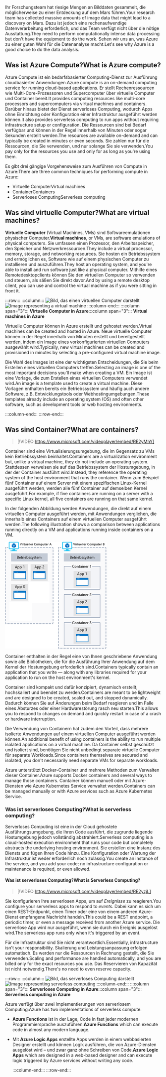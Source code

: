 <span data-ttu-id="2a988-101">Ihr Forschungsteam hat riesige Mengen an Bilddaten gesammelt, die möglicherweise zu einer Entdeckung auf dem Mars führen.</span><span class="sxs-lookup"><span data-stu-id="2a988-101">Your research team has collected massive amounts of image data that might lead to a discovery on Mars.</span></span> <span data-ttu-id="2a988-102">Dazu ist jedoch eine rechenaufwendige Datenverarbeitung erforderlich, und das Team verfügt nicht über die nötige Ausstattung.</span><span class="sxs-lookup"><span data-stu-id="2a988-102">They need to perform computationally intense data processing but don't have the equipment to do the work.</span></span> <span data-ttu-id="2a988-103">Sehen wir uns an, was Azure zu einer guten Wahl für die Datenanalyse macht.</span><span class="sxs-lookup"><span data-stu-id="2a988-103">Let's see why Azure is a good choice to do the data analysis.</span></span>

## <a name="what-is-azure-compute"></a><span data-ttu-id="2a988-104">Was ist Azure Compute?</span><span class="sxs-lookup"><span data-stu-id="2a988-104">What is Azure compute?</span></span>
<span data-ttu-id="2a988-105">Azure Compute ist ein bedarfsbasierter Computing-Dienst zur Ausführung cloudbasierter Anwendungen.</span><span class="sxs-lookup"><span data-stu-id="2a988-105">Azure compute is an on-demand computing service for running cloud-based applications.</span></span> <span data-ttu-id="2a988-106">Er stellt Rechenressourcen wie Multi-Core-Prozessoren und Supercomputer über virtuelle Computer und Container bereit.</span><span class="sxs-lookup"><span data-stu-id="2a988-106">It provides computing resources like multi-core processors and supercomputers via virtual machines and containers.</span></span> <span data-ttu-id="2a988-107">Darüber hinaus bietet der Dienst serverloses Computing, wodurch Apps ohne Einrichtung oder Konfiguration einer Infrastruktur ausgeführt werden können.</span><span class="sxs-lookup"><span data-stu-id="2a988-107">It also provides serverless computing to run apps without requiring infrastructure setup or configuration.</span></span> <span data-ttu-id="2a988-108">Die Ressourcen sind bei Bedarf verfügbar und können in der Regel innerhalb von Minuten oder sogar Sekunden erstellt werden.</span><span class="sxs-lookup"><span data-stu-id="2a988-108">The resources are available on-demand and can typically be created in minutes or even seconds.</span></span> <span data-ttu-id="2a988-109">Sie zahlen nur für die Ressourcen, die Sie verwenden, und nur solange Sie sie verwenden.</span><span class="sxs-lookup"><span data-stu-id="2a988-109">You pay only for the resources you use and only for as long as you're using them.</span></span>

<span data-ttu-id="2a988-110">Es gibt drei gängige Vorgehensweise zum Ausführen von Compute in Azure:</span><span class="sxs-lookup"><span data-stu-id="2a988-110">There are three common techniques for performing compute in Azure:</span></span>

- <span data-ttu-id="2a988-111">Virtuelle Computer</span><span class="sxs-lookup"><span data-stu-id="2a988-111">Virtual machines</span></span>
- <span data-ttu-id="2a988-112">Container</span><span class="sxs-lookup"><span data-stu-id="2a988-112">Containers</span></span>
- <span data-ttu-id="2a988-113">Serverloses Computing</span><span class="sxs-lookup"><span data-stu-id="2a988-113">Serverless computing</span></span>

## <a name="what-are-virtual-machines"></a><span data-ttu-id="2a988-114">Was sind virtuelle Computer?</span><span class="sxs-lookup"><span data-stu-id="2a988-114">What are virtual machines?</span></span>

<span data-ttu-id="2a988-115">**Virtuelle Computer** (Virtual Machines, VMs) sind Softwareemulationen physischer Computer.</span><span class="sxs-lookup"><span data-stu-id="2a988-115">**Virtual machines**, or VMs, are software emulations of physical computers.</span></span> <span data-ttu-id="2a988-116">Sie umfassen einen Prozessor, den Arbeitsspeicher, den Speicher und Netzwerkressourcen.</span><span class="sxs-lookup"><span data-stu-id="2a988-116">They include a virtual processor, memory, storage, and networking resources.</span></span> <span data-ttu-id="2a988-117">Sie hosten ein Betriebssystem und ermöglichen es, Software wie auf einem physischen Computer zu installieren und auszuführen.</span><span class="sxs-lookup"><span data-stu-id="2a988-117">They host an operating system, and you're able to install and run software just like a physical computer.</span></span> <span data-ttu-id="2a988-118">Mithilfe eines Remotedesktopclients können Sie den virtuellen Computer so verwenden und steuern, als säßen Sie direkt davor.</span><span class="sxs-lookup"><span data-stu-id="2a988-118">And by using a remote desktop client, you can use and control the virtual machine as if you were sitting in front it.</span></span>

:::row:::
  :::column:::
    <span data-ttu-id="2a988-119">![Bild, das einen virtuellen Computer darstellt](../media/2-vm.png)</span><span class="sxs-lookup"><span data-stu-id="2a988-119">![Image representing a virtual machine](../media/2-vm.png)</span></span>
  :::column-end:::
    <span data-ttu-id="2a988-120">:::column span="3"::: **Virtuelle Computer in Azure**</span><span class="sxs-lookup"><span data-stu-id="2a988-120">:::column span="3"::: **Virtual machines in Azure**</span></span>

<span data-ttu-id="2a988-121">Virtuelle Computer können in Azure erstellt und gehostet werden.</span><span class="sxs-lookup"><span data-stu-id="2a988-121">Virtual machines can be created and hosted in Azure.</span></span> <span data-ttu-id="2a988-122">Neue virtuelle Computer können in der Regel innerhalb von Minuten erstellt und bereitgestellt werden, indem ein Image eines vorkonfigurierten virtuellen Computers ausgewählt wird.</span><span class="sxs-lookup"><span data-stu-id="2a988-122">Typically, new virtual machines can be created and provisioned in minutes by selecting a pre-configured virtual machine image.</span></span>

<span data-ttu-id="2a988-123">Die Wahl des Images ist eine der wichtigsten Entscheidungen, die Sie beim Erstellen eines virtuellen Computers treffen.</span><span class="sxs-lookup"><span data-stu-id="2a988-123">Selecting an image is one of the most important decisions you'll make when creating a VM.</span></span> <span data-ttu-id="2a988-124">Ein Image ist eine Vorlage, die zum Erstellen eines virtuellen Computers verwendet wird.</span><span class="sxs-lookup"><span data-stu-id="2a988-124">An image is a template used to create a virtual machine.</span></span> <span data-ttu-id="2a988-125">Diese Vorlagen enthalten bereits ein Betriebssystem und häufig auch andere Software, z.B. Entwicklungstools oder Webhostingumgebungen.</span><span class="sxs-lookup"><span data-stu-id="2a988-125">These templates already include an operating system (OS) and often other software, such as development tools or web hosting environments.</span></span>

  :::column-end:::
:::row-end:::

## <a name="what-are-containers"></a><span data-ttu-id="2a988-126">Was sind Container?</span><span class="sxs-lookup"><span data-stu-id="2a988-126">What are containers?</span></span>

> [!VIDEO https://www.microsoft.com/videoplayer/embed/RE2yMhY]

<span data-ttu-id="2a988-127">Container sind eine Virtualisierungsumgebung, die im Gegensatz zu VMs kein Betriebssystem beinhaltet.</span><span class="sxs-lookup"><span data-stu-id="2a988-127">Containers are a virtualization environment but, unlike a virtual machine, they do not include an operating system.</span></span> <span data-ttu-id="2a988-128">Stattdessen verweisen sie auf das Betriebssystem der Hostumgebung, in der der Container ausführt wird.</span><span class="sxs-lookup"><span data-stu-id="2a988-128">Instead, they reference the operating system of the host environment that runs the container.</span></span> <span data-ttu-id="2a988-129">Wenn zum Beispiel fünf Container auf einem Server mit einem spezifischen Linux-Kernel ausgeführt werden, werden alle fünf Container auf demselben Kernel ausgeführt.</span><span class="sxs-lookup"><span data-stu-id="2a988-129">For example, if five containers are running on a server with a specific Linux kernel, all five containers are running on that same kernel.</span></span>

<span data-ttu-id="2a988-130">In der folgenden Abbildung werden Anwendungen, die direkt auf einem virtuellen Computer ausgeführt werden, mit Anwendungen verglichen, die innerhalb eines Containers auf einem virtuellen Computer ausgeführt werden.</span><span class="sxs-lookup"><span data-stu-id="2a988-130">The following illustration shows a comparison between applications running directly on a VM and applications running inside containers on a VM.</span></span>

![Eine Abbildung, in der dargestellt wird, dass das Betriebssystem Teil des virtuellen Computers und nicht Teil des Containers ist.](../media/2-vm-versus-containers.png)

<span data-ttu-id="2a988-132">Container enthalten in der Regel eine von Ihnen geschriebene Anwendung sowie alle Bibliotheken, die für die Ausführung Ihrer Anwendung auf dem Kernel der Hostumgebung erforderlich sind.</span><span class="sxs-lookup"><span data-stu-id="2a988-132">Containers typically contain an application that you write &mdash; along with any libraries required for your application to run on the host environment's kernel.</span></span>

<span data-ttu-id="2a988-133">Container sind kompakt und dafür konzipiert, dynamisch erstellt, hochskaliert und beendet zu werden.</span><span class="sxs-lookup"><span data-stu-id="2a988-133">Containers are meant to be lightweight and are designed to be created, scaled out, and stopped dynamically.</span></span> <span data-ttu-id="2a988-134">Dadurch können Sie auf Änderungen beim Bedarf reagieren und im Falle eines Absturzes oder einer Hardwarestörung rasch neu starten.</span><span class="sxs-lookup"><span data-stu-id="2a988-134">This allows you to respond to changes on demand and quickly restart in case of a crash or hardware interruption.</span></span>

<span data-ttu-id="2a988-135">Die Verwendung von Containern hat zudem den Vorteil, dass mehrere isolierte Anwendungen auf einem virtuellen Computer ausgeführt werden können.</span><span class="sxs-lookup"><span data-stu-id="2a988-135">An additional benefit of using containers is the ability to run multiple isolated applications on a virtual machine.</span></span> <span data-ttu-id="2a988-136">Da Container selbst geschützt und isoliert sind, benötigen Sie nicht unbedingt separate virtuelle Computer für separate Workloads.</span><span class="sxs-lookup"><span data-stu-id="2a988-136">Since containers themselves are secured and isolated, you don't necessarily need separate VMs for separate workloads.</span></span>

<span data-ttu-id="2a988-137">Azure unterstützt Docker-Container und mehrere Methoden zum Verwalten dieser Container.</span><span class="sxs-lookup"><span data-stu-id="2a988-137">Azure supports Docker containers and several ways to manage those containers.</span></span> <span data-ttu-id="2a988-138">Container können manuell oder mit Azure-Diensten wie Azure Kubernetes Service verwaltet werden.</span><span class="sxs-lookup"><span data-stu-id="2a988-138">Containers can be managed manually or with Azure services such as Azure Kubernetes Service.</span></span>

### <a name="what-is-serverless-computing"></a><span data-ttu-id="2a988-139">Was ist serverloses Computing?</span><span class="sxs-lookup"><span data-stu-id="2a988-139">What is serverless computing?</span></span>

<span data-ttu-id="2a988-140">Serverloses Computing ist eine in der Cloud gehostete Ausführungsumgebung, die Ihren Code ausführt, die zugrunde liegende Hostumgebung jedoch vollständig abstrahiert.</span><span class="sxs-lookup"><span data-stu-id="2a988-140">Serverless computing is a cloud-hosted execution environment that runs your code but completely abstracts the underlying hosting environment.</span></span> <span data-ttu-id="2a988-141">Sie erstellen eine Instanz des Diensts und fügen Ihren Code hinzu. Eine Konfiguration oder Wartung der Infrastruktur ist weder erforderlich noch zulässig.</span><span class="sxs-lookup"><span data-stu-id="2a988-141">You create an instance of the service, and you add your code; no infrastructure configuration or maintenance is required, or even allowed.</span></span>

#### <a name="what-is-serverless-computing"></a><span data-ttu-id="2a988-142">Was ist serverloses Computing?</span><span class="sxs-lookup"><span data-stu-id="2a988-142">What is Serverless Computing?</span></span>

> [!VIDEO https://www.microsoft.com/videoplayer/embed/RE2yzjL]

<span data-ttu-id="2a988-143">Sie konfigurieren Ihre serverlosen Apps, um auf _Ereignisse_ zu reagieren.</span><span class="sxs-lookup"><span data-stu-id="2a988-143">You configure your serverless apps to respond to _events_.</span></span> <span data-ttu-id="2a988-144">Dabei kann es sich um einen REST-Endpunkt, einen Timer oder eine von einem anderen Azure-Dienst empfangene Nachricht handeln.</span><span class="sxs-lookup"><span data-stu-id="2a988-144">This could be a REST endpoint, a periodic timer, or even a message received from another Azure service.</span></span> <span data-ttu-id="2a988-145">Die serverlose App wird nur ausgeführt, wenn sie durch ein Ereignis ausgelöst wird.</span><span class="sxs-lookup"><span data-stu-id="2a988-145">The serverless app runs only when it's triggered by an event.</span></span>

<span data-ttu-id="2a988-146">Für die Infrastruktur sind Sie nicht verantwortlich.</span><span class="sxs-lookup"><span data-stu-id="2a988-146">Essentially, infrastructure isn't your responsibility.</span></span> <span data-ttu-id="2a988-147">Skalierung und Leistungsanpassung erfolgen automatisch. Es werden nur die Ressourcen in Rechnung gestellt, die Sie verwenden.</span><span class="sxs-lookup"><span data-stu-id="2a988-147">Scaling and performance are handled automatically, and you are billed only for the exact resources you use.</span></span> <span data-ttu-id="2a988-148">Das Reservieren von Kapazität ist nicht notwendig.</span><span class="sxs-lookup"><span data-stu-id="2a988-148">There's no need to even reserve capacity.</span></span>

:::row:::
  :::column:::
    <span data-ttu-id="2a988-149">![Bild, das serverloses Computing darstellt](../media/2-serverless.png)</span><span class="sxs-lookup"><span data-stu-id="2a988-149">![Image representing serverless computing](../media/2-serverless.png)</span></span>
  :::column-end:::
    <span data-ttu-id="2a988-150">:::column span="3"::: **Serverloses Computing in Azure**</span><span class="sxs-lookup"><span data-stu-id="2a988-150">:::column span="3"::: **Serverless computing in Azure**</span></span>

<span data-ttu-id="2a988-151">Azure verfügt über zwei Implementierungen von serverlosem Computing:</span><span class="sxs-lookup"><span data-stu-id="2a988-151">Azure has two implementations of serverless compute:</span></span>

- <span data-ttu-id="2a988-152">**Azure Functions** ist in der Lage, Code in fast jeder modernen Programmiersprache auszuführen.</span><span class="sxs-lookup"><span data-stu-id="2a988-152">**Azure Functions** which can execute code in almost any modern language.</span></span>
- <span data-ttu-id="2a988-153">Mit **Azure Logic Apps** erstellte Apps werden in einem webbasierten Designer erstellt und können Logik ausführen, die von Azure-Diensten ausgelöst wird – und zwar ganz ohne Schreiben von Code.</span><span class="sxs-lookup"><span data-stu-id="2a988-153">**Azure Logic Apps** which are designed in a web-based designer and can execute logic triggered by Azure services without writing any code.</span></span>

  :::column-end:::
:::row-end:::